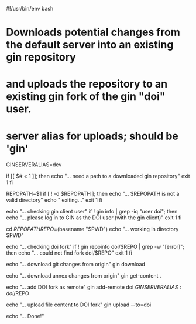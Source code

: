 #!/usr/bin/env bash
#
# Downloads potential changes from the default server into an existing gin repository
# and uploads the repository to an existing gin fork of the gin "doi" user.

# server alias for uploads; should be 'gin'
GINSERVERALIAS=dev

if [[ $# < 1 ]]; then
  echo "... need a path to a downloaded gin repository"
  exit 1
fi

REPOPATH=$1
if [ ! -d $REPOPATH ]; then
    echo "... $REPOPATH is not a valid directory"
    echo "    exiting..."
    exit 1
fi

echo "... checking gin client user"
if ! gin info | grep -iq "user doi"; then
  echo "... please log in to GIN as the DOI user (with the gin client)"
  exit 1
fi

cd $REPOPATH
REPO=$(basename "$PWD")
echo "... working in directory $PWD"

echo "... checking doi fork"
if ! gin repoinfo doi/$REPO | grep -w "[error]"; then
  echo "... could not find fork doi/$REPO"
  exit 1
fi

echo "... download git changes from origin"
gin download

echo "... download annex changes from origin"
gin get-content .

echo "... add DOI fork as remote"
gin add-remote doi $GINSERVERALIAS:doi/$REPO

echo "... upload file content to DOI fork"
gin upload --to=doi

echo "... Done!"
